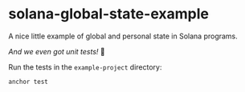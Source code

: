 # solana-global-state-example

A nice little example of global and personal state in Solana programs.

_And we even got unit tests!_ 🤯

Run the tests in the `example-project` directory:
```
anchor test
```